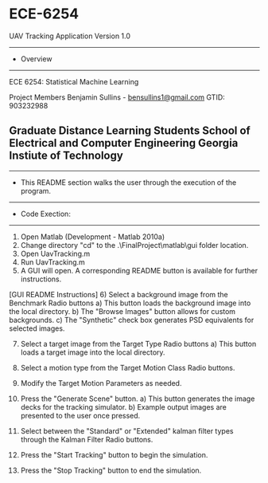 # ECE-6254
UAV Tracking Application
Version 1.0

--------------------------------------------------------------------------------------
- Overview
--------------------------------------------------------------------------------------
ECE 6254: Statistical Machine Learning

Project Members
Benjamin Sullins - bensullins1@gmail.com
  GTID: 903232988


Graduate Distance Learning Students
School of Electrical and Computer Engineering 
Georgia Instiute of Technology 
--------------------------------------------------------------------------------------

--------------------------------------------------------------------------------------
- This README section walks the user through the execution of the program.
--------------------------------------------------------------------------------------
- Code Exection:
--------------------------------------------------------------------------------------
  1) Open Matlab (Development - Matlab 2010a)
  2) Change directory "cd" to the .\FinalProject\matlab\gui folder location.
  3) Open UavTracking.m
  4) Run UavTracking.m
  5) A GUI will open. A corresponding README button is available for further
      instructions.
      
  [GUI README Instructions]
  6)  Select a background image from the Benchmark Radio buttons
      a) This button loads the background image into the local directory.
      b) The "Browse Images" button allows for custom backgrounds.
      c) The "Synthetic" check box generates PSD equivalents for selected
         images.

  7) Select a target image from the Target Type Radio buttons
      a) This button loads a target image into the local directory.

  8) Select a motion type from the Target Motion Class Radio buttons.
  
  9) Modify the Target Motion Parameters as needed.
  
  10) Press the "Generate Scene" button.
      a) This button generates the image decks for the tracking simulator.
      b) Example output images are presented to the user once pressed.
  
  11) Select between the "Standard" or "Extended" kalman filter types
      through the Kalman Filter Radio buttons.
  
  12) Press the "Start Tracking" button to begin the simulation.
  
  13) Press the "Stop Tracking" button to end the simulation.

